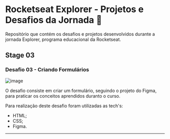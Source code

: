 # Rocketseat Explorer - Projetos e Desafios da Jornada 🚀
Repositório que contém os desafios e projetos desenvolvidos durante a jornada Explorer, programa educacional da Rocketseat.

## Stage 03
### Desafio 03 - Criando Formulários

![image](https://user-images.githubusercontent.com/53799184/235321241-f8fb0dfb-2fac-4109-a55a-9d62938c2f18.png)


O desafio consiste em criar um formulário, seguindo o projeto do Figma, para praticar os conceitos aprendidos duranto o curso.

Para realização deste desafio foram utilizadas as tech's:

- HTML;
- CSS;
- Figma.

***

